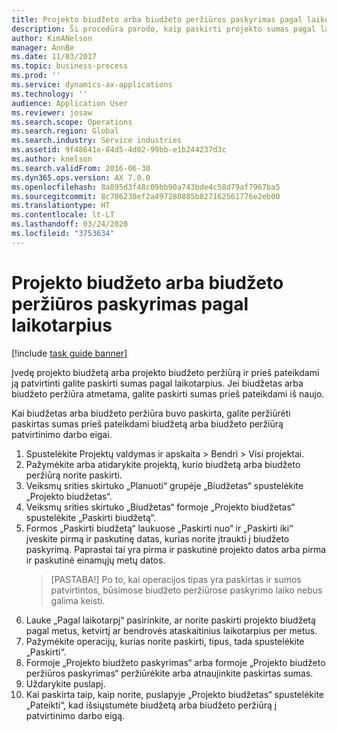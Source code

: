 ```yaml
---
title: Projekto biudžeto arba biudžeto peržiūros paskyrimas pagal laikotarpius
description: Ši procedūra parodo, kaip paskirti projekto sumas pagal laikotarpius.
author: KimANelson
manager: AnnBe
ms.date: 11/03/2017
ms.topic: business-process
ms.prod: ''
ms.service: dynamics-ax-applications
ms.technology: ''
audience: Application User
ms.reviewer: josaw
ms.search.scope: Operations
ms.search.region: Global
ms.search.industry: Service industries
ms.assetid: 9f48641e-84d5-4d02-99bb-e1b244237d3c
ms.author: knelson
ms.search.validFrom: 2016-06-30
ms.dyn365.ops.version: AX 7.0.0
ms.openlocfilehash: 8a895d3f48c09bb90a743bde4c58d79af7967ba5
ms.sourcegitcommit: 8c786230ef2a497280885b827162561776e2eb00
ms.translationtype: HT
ms.contentlocale: lt-LT
ms.lasthandoff: 03/24/2020
ms.locfileid: "3753634"
---
```

# <a name="allocate-a-project-budget-or-budget-revision-across-periods"></a>Projekto biudžeto arba biudžeto peržiūros paskyrimas pagal laikotarpius

[!include [task guide banner](../../includes/task-guide-banner.md)]

Įvedę projekto biudžetą arba projekto biudžeto peržiūrą ir prieš pateikdami ją patvirtinti galite paskirti sumas pagal laikotarpius. Jei biudžetas arba biudžeto peržiūra atmetama, galite paskirti sumas prieš pateikdami iš naujo. 

Kai biudžetas arba biudžeto peržiūra buvo paskirta, galite peržiūrėti paskirtas sumas prieš pateikdami biudžetą arba biudžeto peržiūrą patvirtinimo darbo eigai. 

1. Spustelėkite Projektų valdymas ir apskaita > Bendri > Visi projektai. 
2. Pažymėkite arba atidarykite projektą, kurio biudžetą arba biudžeto peržiūrą norite paskirti. 
3. Veiksmų srities skirtuko „Planuoti“ grupėje „Biudžetas“ spustelėkite „Projekto biudžetas“. 
4. Veiksmų srities skirtuko „Biudžetas“ formoje „Projekto biudžetas“ spustelėkite „Paskirti biudžetą“. 
5. Formos „Paskirti biudžetą“ laukuose „Paskirti nuo“ ir „Paskirti iki“ įveskite pirmą ir paskutinę datas, kurias norite įtraukti į biudžeto paskyrimą. Paprastai tai yra pirma ir paskutinė projekto datos arba pirma ir paskutinė einamųjų metų datos.  
   > [PASTABA!] Po to, kai operacijos tipas yra paskirtas ir sumos patvirtintos, būsimose biudžeto peržiūrose paskyrimo laiko nebus galima keisti. 
6. Lauke „Pagal laikotarpį“ pasirinkite, ar norite paskirti projekto biudžetą pagal metus, ketvirtį ar bendrovės ataskaitinius laikotarpius per metus.
7. Pažymėkite operacijų, kurias norite paskirti, tipus, tada spustelėkite „Paskirti“. 
8. Formoje „Projekto biudžeto paskyrimas“ arba formoje „Projekto biudžeto peržiūros paskyrimas“ peržiūrėkite arba atnaujinkite paskirtas sumas. 
9. Uždarykite puslapį.
10. Kai paskirta taip, kaip norite, puslapyje „Projekto biudžetas“ spustelėkite „Pateikti“, kad išsiųstumėte biudžetą arba biudžeto peržiūrą į patvirtinimo darbo eigą.  


